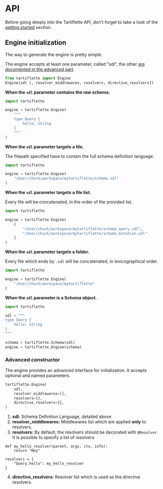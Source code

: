 # API

Before going deeply into the Tartiflette API, don't forget to take a look of the [getting started](./getting-started.md) section.

## Engine initialization

The way to generate the engine is pretty simple.

The engine accepts at least one parameter, called "sdl", the other [are documented in the advanced part](#advanced-constructor).

```python
from tartiflette import Engine
Engine(sdl [, resolver_middlewares, resolvers, directive_resolvers])
```

**When the `sdl` parameter contains the raw schema.**

```python
import tartiflette

engine = tartiflette.Engine(
    """
    type Query {
        hello: String
    }
    """
)
```

**When the `sdl` parameter targets a file.**

The filepath specified have to contain the full schema definition language.

```python
import tartiflette

engine = tartiflette.Engine(
    "/User/chuck/workspace/mytartiflette/schema.sdl"
)
```

**When the `sdl` parameter targets a file list.**

Every file will be concatenated, in the order of the provided list.

```python
import tartiflette

engine = tartiflette.Engine(
    [
        "/User/chuck/workspace/mytartiflette/schema_query.sdl",
        "/User/chuck/workspace/mytartiflette/schema_mutation.sdl"
    ]
)
```

**When the `sdl` parameter targets a folder.**

Every file which ends by `.sdl` will be concatenated, in lexicographical order.

```python
import tartiflette

engine = tartiflette.Engine(
    "/User/chuck/workspace/mytartiflette"
)
```

**When the `sdl` parameter is a Schema object.**

```python
import tartiflette

sdl = """
type Query {
    hello: String
}
"""

schema = tartiflette.Schema(sdl)
engine = tartiflette.Engine(schema)
```

### Advanced constructor

The engine provides an advanced interface for initialization. It accepts optional and named parameters.

```python
tartiflette.Engine(
    sdl,
    resolver_middlewares=[],
    resolvers={},
    directive_resolvers={},
)
```

1. **sdl:** Schema Definition Language, detailed above.
2. **resolver_middlewares:** Middlewares list which are applied **only** to resolvers.
3. **resolvers:** By default, the resolvers should be decorated with `@Resolver`. It is possible to specify a list of resolvers
```
def my_hello_resolver(parent, args, ctx, info):
    return "Hey"

resolvers = {
    "Query.hello": my_hello_resolver
}
```
4. **directive_resolvers:** Resolver list which is used as the directive resolvers.
